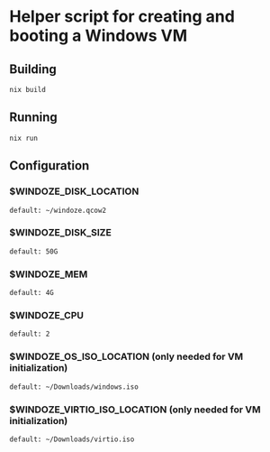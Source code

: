# Helper script for creating and booting a Windows VM

## Building
`nix build`

## Running
`nix run`

## Configuration

### $WINDOZE_DISK_LOCATION
	default: ~/windoze.qcow2

### $WINDOZE_DISK_SIZE
	default: 50G

### $WINDOZE_MEM
	default: 4G

### $WINDOZE_CPU
	default: 2

### $WINDOZE_OS_ISO_LOCATION (only needed for VM initialization)
	default: ~/Downloads/windows.iso

### $WINDOZE_VIRTIO_ISO_LOCATION (only needed for VM initialization)
	default: ~/Downloads/virtio.iso
